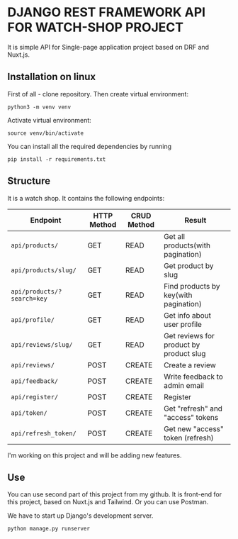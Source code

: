 # DJANGO REST FRAMEWORK API FOR WATCH-SHOP PROJECT
It is simple API for Single-page application project based on DRF and Nuxt.js.

## Installation on linux
First of all - clone repository.
Then create virtual environment:
```
python3 -m venv venv
```
Activate virtual environment:
```
source venv/bin/activate
```
You can install all the required dependencies by running
```
pip install -r requirements.txt
```

## Structure
It is a watch shop. It contains the following endpoints:

Endpoint |HTTP Method | CRUD Method | Result
-- | -- |-- |--
`api/products/` | GET | READ | Get all products(with pagination)
`api/products/slug/` | GET | READ | Get product by slug
`api/products/?search=key` | GET | READ | Find products by key(with pagination)
`api/profile/` | GET | READ | Get info about user profile
`api/reviews/slug/` | GET | READ | Get reviews for product by product slug
`api/reviews/`| POST | CREATE | Create a review
`api/feedback/`| POST | CREATE | Write feedback to admin email
`api/register/`| POST | CREATE | Register
`api/token/`| POST | CREATE | Get "refresh" and "access" tokens
`api/refresh_token/`| POST | CREATE | Get new "access" token (refresh)
I'm working on this project and will be adding new features.


## Use
You can use second part of this project from my github. It is front-end for this project, based on Nuxt.js and Tailwind.
Or you can use Postman.

We have to start up Django's development server.
```
python manage.py runserver
```
